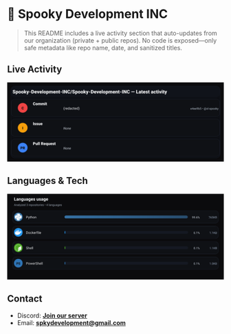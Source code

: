 # 👻 Spooky Development INC

> This README includes a live activity section that auto-updates from our organization (private + public repos). No code is exposed—only safe metadata like repo name, date, and sanitized titles.

## Live Activity
![Repo Snapshot](./assets/repo-snapshot.svg?v=5edc5c58c9)

## Languages & Tech
![Languages Usage](./assets/languages.svg?v=68f1bdcd9d)

## Contact
- Discord: **[Join our server](https://discord.gg/XYspZgEEJb)**
- Email: **spkydevelopment@gmail.com**
